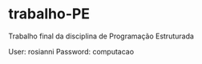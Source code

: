 # trabalho-PE
Trabalho final da disciplina de Programação Estruturada

User: rosianni
Password: computacao
